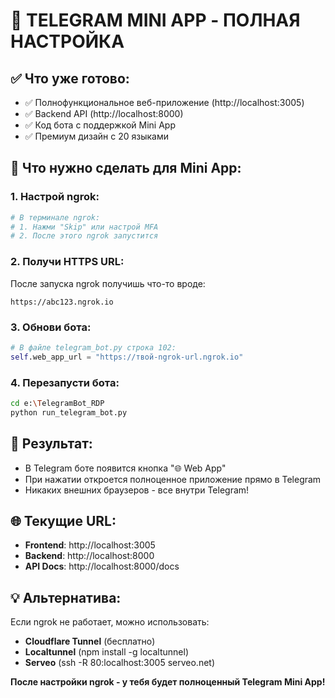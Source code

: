 # 🚀 TELEGRAM MINI APP - ПОЛНАЯ НАСТРОЙКА

## ✅ Что уже готово:
- ✅ Полнофункциональное веб-приложение (http://localhost:3005)
- ✅ Backend API (http://localhost:8000)
- ✅ Код бота с поддержкой Mini App
- ✅ Премиум дизайн с 20 языками

## 🔧 Что нужно сделать для Mini App:

### 1. Настрой ngrok:
```bash
# В терминале ngrok:
# 1. Нажми "Skip" или настрой MFA
# 2. После этого ngrok запустится
```

### 2. Получи HTTPS URL:
После запуска ngrok получишь что-то вроде:
```
https://abc123.ngrok.io
```

### 3. Обнови бота:
```python
# В файле telegram_bot.py строка 102:
self.web_app_url = "https://твой-ngrok-url.ngrok.io"
```

### 4. Перезапусти бота:
```bash
cd e:\TelegramBot_RDP
python run_telegram_bot.py
```

## 🎯 Результат:
- В Telegram боте появится кнопка "🌐 Web App"
- При нажатии откроется полноценное приложение прямо в Telegram
- Никаких внешних браузеров - все внутри Telegram!

## 🌐 Текущие URL:
- **Frontend**: http://localhost:3005
- **Backend**: http://localhost:8000
- **API Docs**: http://localhost:8000/docs

## 💡 Альтернатива:
Если ngrok не работает, можно использовать:
- **Cloudflare Tunnel** (бесплатно)
- **Localtunnel** (npm install -g localtunnel)
- **Serveo** (ssh -R 80:localhost:3005 serveo.net)

**После настройки ngrok - у тебя будет полноценный Telegram Mini App!**

